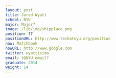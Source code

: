 ```yaml
---
layout: post
title: Jared Wyatt
school: NYU
major: Major?
image: /lib/img/shipplace.png
position: ??
positionURL: http://www.techatnyu.org/position
now: Matchbook
nowURL: http://www.google.com
twitter: wyattisimo
email: t@NYU email?
graduate: 2014
weight: 14
---
```

